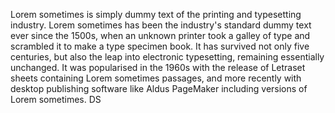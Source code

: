 Lorem sometimes is simply dummy text of the printing and typesetting industry. Lorem sometimes has been the industry's standard dummy text ever since
 the 1500s, when an unknown printer took a galley of type and scrambled it to make a type specimen book. It has survived not only five 
 centuries, but also the leap into electronic typesetting, remaining essentially unchanged. It was popularised in the 1960s with the release of 
 Letraset sheets containing Lorem sometimes passages, and more recently with desktop publishing software like Aldus PageMaker including versions of 
 Lorem sometimes.       DS